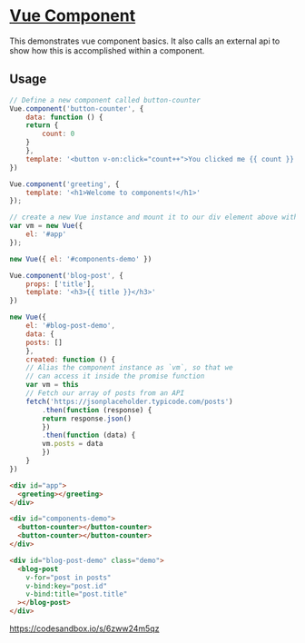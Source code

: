# [Vue Component](https://vuejs.org/v2/guide/components.html)

This demonstrates vue component basics. It also
calls an external api to show how this is accomplished
within a component. 

## Usage

```javascript
// Define a new component called button-counter
Vue.component('button-counter', {
    data: function () {
    return {
        count: 0
    }
    },
    template: '<button v-on:click="count++">You clicked me {{ count }} times.</button>'
})

Vue.component('greeting', {
    template: '<h1>Welcome to components!</h1>'
});

// create a new Vue instance and mount it to our div element above with the id of app
var vm = new Vue({
    el: '#app'
});

new Vue({ el: '#components-demo' })

Vue.component('blog-post', {
    props: ['title'],
    template: '<h3>{{ title }}</h3>'
})

new Vue({
    el: '#blog-post-demo',
    data: {
    posts: []
    },
    created: function () {
    // Alias the component instance as `vm`, so that we
    // can access it inside the promise function
    var vm = this
    // Fetch our array of posts from an API
    fetch('https://jsonplaceholder.typicode.com/posts')
        .then(function (response) {
        return response.json()
        })
        .then(function (data) {
        vm.posts = data
        })
    }
})
```

```html
<div id="app">
  <greeting></greeting>
</div>

<div id="components-demo">
  <button-counter></button-counter>
  <button-counter></button-counter>
</div>

<div id="blog-post-demo" class="demo">
  <blog-post
    v-for="post in posts"
    v-bind:key="post.id"
    v-bind:title="post.title"
  ></blog-post>
</div>
```

https://codesandbox.io/s/6zww24m5qz
